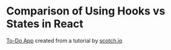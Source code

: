 # Comparison of Using Hooks vs States in React

[To-Do App](https://l5yg7.csb.app/) created from a tutorial by [scotch.io](https://scotch.io/tutorials/build-a-react-to-do-app-with-react-hooks-no-class-components)

